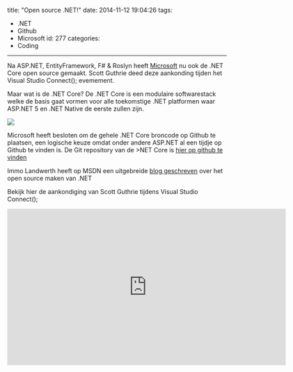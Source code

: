 title: "Open source .NET!"
date: 2014-11-12 19:04:26
tags:
  - .NET
  - Github
  - Microsoft
id: 277
categories:
  - Coding
---
Na ASP.NET, EntityFramework, F# & Roslyn heeft [Microsoft](https://microsoft.com) nu ook de .NET Core open source gemaakt. Scott Guthrie deed deze aankonding tijden het Visual Studio Connect(); evemement. 

Maar wat is de .NET Core? De .NET Core is een modulaire softwarestack welke de basis gaat vormen voor alle toekomstige .NET platformen waar ASP.NET 5 en .NET Native de eerste zullen zijn.

![](/2014/11/open-source-net/dotnetcore.png)

Microsoft heeft besloten om de gehele .NET Core broncode op Github te plaatsen, een logische keuze omdat onder andere ASP.NET al een tijdje op Github te vinden is. De Git repository van de >NET Core is [hier op github te vinden](https://github.com/dotnet/corefx)

Immo Landwerth heeft op MSDN een uitgebreide [blog geschreven](https://github.com/dotnet/corefx) over het open source maken van .NET

<!-- more -->
Bekijk hier de aankondiging van Scott Guthrie tijdens Visual Studio Connect();
<iframe width="640" height="360" src="https://www.youtube.com/watch?feature=player_detailpage&v=9X4OwK0mGWo#t=4524" frameborder="0" allowfullscreen></iframe>